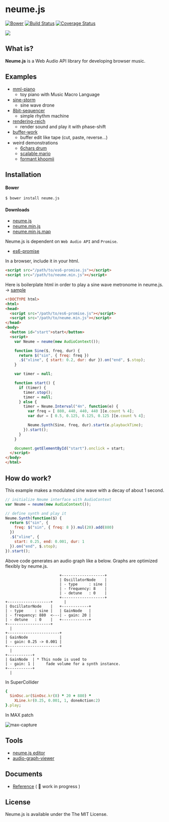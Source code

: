 # neume.js
[![Bower](https://img.shields.io/bower/v/neume.js.svg?style=flat)](https://github.com/mohayonao/neume.js)
[![Build Status](http://img.shields.io/travis/mohayonao/neume.js.svg?style=flat)](https://travis-ci.org/mohayonao/neume.js)
[![Coverage Status](http://img.shields.io/coveralls/mohayonao/neume.js.svg?style=flat)](https://coveralls.io/r/mohayonao/neume.js?branch=master)

![](http://upload.wikimedia.org/wikipedia/commons/a/ab/Gregorian_chant.gif)

## What is?
**Neume.js** is a Web Audio API library for developing browser music.

## Examples

  - [mml-piano](http://mohayonao.github.io/neume.js/examples/mml-piano.html)
    - toy piano with Music Macro Language
  - [sine-storm](http://mohayonao.github.io/neume.js/examples/sine-storm.html)
    - sine wave drone
  - [8bit-sequencer](http://mohayonao.github.io/neume.js/examples/8bit-sequencer.html)
    - simple rhythm machine
  - [rendering-reich](http://mohayonao.github.io/neume.js/examples/rendering-reich.html)
    - render sound and play it with phase-shift
  - [buffer-work](http://mohayonao.github.io/neume.js/examples/buffer-work.html)
    - buffer edit like tape (cut, paste, reverse...)
  - weird demonstrations
    - [6chars drum](http://the.mohayonao.com/6chars/)
    - [scalable mario](http://the.mohayonao.com/scalable-mario/)
    - [formant khoomii](http://the.mohayonao.com/khoomii/)

## Installation

#### Bower

```sh
$ bower install neume.js
```

#### Downloads

  - [neume.js](https://raw.githubusercontent.com/mohayonao/neume.js/master/build/neume.js)
  - [neume.min.js](https://raw.githubusercontent.com/mohayonao/neume.js/master/build/neume.min.js)
  - [neume.min.js.map](https://raw.githubusercontent.com/mohayonao/neume.js/master/build/neume.min.js.map)

Neume.js is dependent on `Web Audio API` and `Promise`.

  - [es6-promise](https://github.com/jakearchibald/es6-promise)

In a browser, include it in your html.

```html
<script src="/path/to/es6-promise.js"></script>
<script src="/path/to/neume.min.js"></script>
```

Here is boilerplate html in order to play a sine wave metronome in neume.js. ->  [sample](http://mohayonao.github.io/neume.js/examples/metronome.html)

```html
<!DOCTYPE html>
<html>
<head>
  <script src="/path/to/es6-promise.js"></script>
  <script src="/path/to/neume.min.js"></script>
</head>
<body>
  <button id="start">start</button>
  <script>
    var Neume = neume(new AudioContext());

    function Sine($, freq, dur) {
      return $("sin", { freq: freq })
      .$("xline", { start: 0.2, dur: dur }).on("end", $.stop);
    }

    var timer = null;

    function start() {
      if (timer) {
        timer.stop();
        timer = null;
      } else {
        timer = Neume.Interval("4n", function(e) {
          var freq = [ 880, 440, 440, 440 ][e.count % 4];
          var dur = [ 0.5, 0.125, 0.125, 0.125 ][e.count % 4];

          Neume.Synth(Sine, freq, dur).start(e.playbackTime);
        }).start();
      }
    }

    document.getElementById("start").onclick = start;
  </script>
</body>
</html>
```

## How do work?

This example makes a modulated sine wave with a decay of about 1 second.

```javascript
// initialize Neume interface with AudioContext
var Neume = neume(new AudioContext());

// define synth and play it
Neume.Synth(function($) {
  return $("sin", {
    freq: $("sin", { freq: 8 }).mul(20).add(880)
  })
  .$("xline", {
    start: 0.25, end: 0.001, dur: 1
  }).on("end", $.stop);
}).start();
```

Above code generates an audio graph like a below. Graphs are optimized flexibly by neume.js.

```
                        +-------------------+
                        | OscillatorNode    |
                        | - type     : sine |
                        | - frequency: 8    |
                        | - detune   : 0    |
                        +-------------------+
+-------------------+     |
| OscillatorNode    |   +------------+
| - type     : sine |   | GainNode   |
| - frequency: 880  <---| - gain: 20 |
| - detune   : 0    |   +------------+
+-------------------+
  |
+-----------------------+
| GainNode              |
| - gain: 0.25 -> 0.001 |
+-----------------------+
  |
+-----------+
| GainNode  | * This node is used to
| - gain: 1 |     fade volume for a synth instance.
+-----------+
  |
```

In SuperCollider

```ruby
{
  SinOsc.ar(SinOsc.kr(8) * 20 + 880) *
    XLine.kr(0.25, 0.001, 1, doneAction:2)
}.play;
```

In MAX patch

![max-capture](http://otononaru.appspot.com/cdn/neume/capture-max.png)

## Tools

  - [neume.js editor](http://mohayonao.github.io/neume.js/examples/editor/)
  - [audio-graph-viewer](http://mohayonao.github.io/neume.js/examples/audio-graph-viewer/)

## Documents

  - [Reference](https://github.com/mohayonao/neume.js/wiki) ( :construction_worker: work in progress )

## License

Neume.js is available under the The MIT License.
